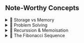 ## Note-Worthy Concepts

<details>
  <summary>🎁 Storage vs Memory</summary>

  Storage is a computer’s long-term space for keeping data, like your hard drive or SSD.

  Memory (RAM) is temporary space used while the computer is running programs. It stores and processes data actively to avoid delays that would occur if everything had to be read directly from storage.

  When you install an app, it’s saved in storage. When you open it, the app’s data and operations are loaded into memory. The amount and speed of memory largely determine how fast the app can run.

  That's why most memory intensive programs like Davinci Resolve or Adobe After Effects often recommend users to allocate more memory space to the program.
</details>

<!-- Problem Solving -->
<details>
  <summary>🎁 Problem Solving</summary>

  When working on DSA problems, it’s helpful to first break down the problem in plain language, sketch visuals, or outline the formula needed to solve it before writing any code. This step represents the “Algorithm” part of DSA.

  Take recurssion for instance, at its core, recurssion is simply `Factorials (!)`, where:

  ```
  n! = n * (n - 1) * (n - 2) ... * 1;

  OR 

  n! = n * (n - 1)!
  ```

  This same concept applies to recurssion, it simply breaks down a problem into smaller chunks.
</details>

<!-- Recurssion -->
<details>
  <summary>🎁 Recurssion & Memoisation</summary>

  Recurssion is a method of solving complex problems by creating a function that calls itself, breaking down the problem into smaller units until it gets to the smallest unit. The result from each operation is returned up the call stack, layer by layer, untill it bubbles all the way back to the top.

  Example: Factorials with Recurssion.

  We know that the formular for factorials is n! = n * (n-1)!

  Also that 1! is 1 and 0! is 1 as well, so we can create a recurssive function using this formular.

  ```
  function fact(n) {
    if (n <= 1) return 1;
    return n * fact(n - 1);
  }
  ```
  
  Now this works, but the memory space and time required can grow quickly for large numbers - that's where Memoization comes in.

  ### Memoization 
  Memoization means storing computed values so that future calls can reuse them instead of recalculating the same results.

  In recursion, we do this by saving each computed value in an array (or object) and checking if it already exists before computing again:`.

  Here's the initial code, but with memoizaiton implemented.

  ```
  function fact(n, memo = []) {
    if (n <= 1) return 1;

    if (memo[n]) return memo[n];

    memo[n] = n * fact(n - 1, memo);
    return memo[n];
  }

  ```

  Now, each result is stored and reused, making it far more efficient for larger inputs.
</details>


<!-- Fibonacci Sequence -->
<details>
  <summary>🎁 The Fibonacci Sequence</summary>

  The fibonacci sequence is a pattern of numbers where each one is the sum of the previous 2 numbers before it `0, 1, 1, 2, 3, 5, 8, 13...`.

  `IMPORTANT 💡` The actual fibonacci sequence starts from 0, but the one Programmers reference starts from 1, so `1, 1, 2, 3, 5, 8, 13...`

  The formular for getting the value of a position `n` on the fibonacci sequence is:
  `fib(n) = fib(n - 1) + fib(n - 2)`.

  That can be confusing at first so let's break it down. The reason it's fib(n-1) and fib(n-2) not simply n-1 and n-2 is because we don't know the value of position n. 
  
  Say n is 200, so we want to get the 200th fibonacci number, we can't simply do `200-1` + `200-2`, that would be wrong. So we call fib(200-1) to get the actual value of 200-1 in the sequence, and this repeats recurssively until we get to 0.

  Now to implemenent the code for this, we know that the formular `fib(n) = fib(n - 1) + fib(n - 2)` does not apply to the first two numbers so we need to include that exception.

  ```
  function fib(n) {
    if (n < 2) return n;

    return fib(n - 1) + fib(n - 2);
  }
  ```

  With Memoization:
  ```
  function fib(n, memo = []) {
    if (n < 2) return n;
    
    if (memo[n]) return memo[n];

    memo[n] = fib(n - 1, memo) + fib(n - 2, memo);
    return memo[n]
  }
  ```

</details>